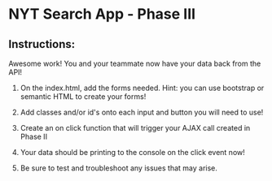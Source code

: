 # NYT Search App - Phase III

## Instructions:

Awesome work! You and your teammate now have your data back from the API! 

1. On the index.html, add the forms needed. Hint: you can use bootstrap or semantic HTML to create your forms! 

2. Add classes and/or id's onto each input and button you will need to use! 

3. Create an on click function that will trigger your AJAX call created in Phase II

4. Your data should be printing to the console on the click event now!

5. Be sure to test and troubleshoot any issues that may arise.
